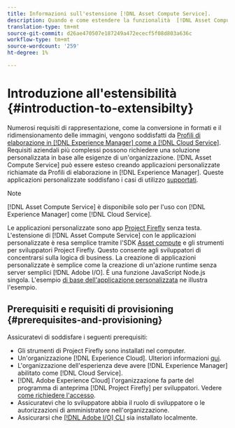 ```yaml
---
title: Informazioni sull'estensione [!DNL Asset Compute Service].
description: Quando e come estendere la funzionalità  [!DNL Asset Compute Service] per eseguire l'elaborazione delle risorse personalizzata.
translation-type: tm+mt
source-git-commit: d26ae470507e187249a472ececf5f08d803a636c
workflow-type: tm+mt
source-wordcount: '259'
ht-degree: 1%

---
```



# Introduzione all&#39;estensibilità {#introduction-to-extensibilty}

Numerosi requisiti di rappresentazione, come la conversione in formati e il ridimensionamento delle immagini, vengono soddisfatti da [Profili di elaborazione in [!DNL Experience Manager] come a [!DNL Cloud Service]](https://experienceleague.adobe.com/docs/experience-manager-cloud-service/assets/asset-microservices-overview.html). Requisiti aziendali più complessi possono richiedere una soluzione personalizzata in base alle esigenze di un&#39;organizzazione. [!DNL Asset Compute Service] può essere esteso creando applicazioni personalizzate richiamate da Profili di elaborazione in  [!DNL Experience Manager]. Queste applicazioni personalizzate soddisfano i casi di utilizzo [supportati](https://experienceleague.adobe.com/docs/experience-manager-cloud-service/assets/manage/asset-microservices-configure-and-use.html).

>[!NOTE]
>
>[!DNL Asset Compute Service] è disponibile solo per l&#39;uso con  [!DNL Experience Manager] come  [!DNL Cloud Service].

Le applicazioni personalizzate sono app [Project Firefly](https://github.com/AdobeDocs/project-firefly) senza testa. L&#39;estensione di [!DNL Asset Compute Service] con le applicazioni personalizzate è resa semplice tramite l&#39;SDK [ Asset compute](https://github.com/adobe/asset-compute-sdk) e gli strumenti per sviluppatori Project Firefly. Questo consente agli sviluppatori di concentrarsi sulla logica di business. La creazione di applicazioni personalizzate è semplice come la creazione di un&#39;azione runtime senza server semplici [!DNL Adobe I/O]. È una funzione JavaScript Node.js singola. L&#39;esempio [di base dell&#39;applicazione personalizzata](https://github.com/adobe/asset-compute-example-workers/blob/master/projects/worker-basic/worker-basic.js) ne illustra l&#39;esempio.

## Prerequisiti e requisiti di provisioning {#prerequisites-and-provisioning}

Assicuratevi di soddisfare i seguenti prerequisiti:

* Gli strumenti di Project Firefly sono installati nel computer.
* Un&#39;organizzazione [!DNL Experience Cloud]. Ulteriori informazioni [qui](https://github.com/AdobeDocs/project-firefly/blob/master/getting_started/setup.md#acquire-access-and-credentials).
* L&#39;organizzazione dell&#39;esperienza deve avere [!DNL Experience Manager] abilitato come [!DNL Cloud Service].
* [!DNL Adobe Experience Cloud] l&#39;organizzazione fa parte del programma di anteprima  [!DNL Project Firefly] per sviluppatori. Vedere [come richiedere l&#39;accesso](https://github.com/AdobeDocs/project-firefly/blob/master/overview/getting_access.md).
* Assicuratevi che lo sviluppatore abbia il ruolo di sviluppatore o le autorizzazioni di amministratore nell&#39;organizzazione.
* Assicurarsi che [[!DNL Adobe I/O] CLI](https://github.com/adobe/aio-cli) sia installato localmente.

<!-- TBD for later:

* What all accesses and licenses are required?
* What all permissions are required to create, debug, and deploy custom applications?
* How do developers get access and provision the required apps?
* What is repository management?
* Anything on security and data transfer?
* What about handling personal or sensitive information?
* Custom application SLA is dependent on SLAs of various services it depends on.
* Document how the devs can get to know the KPIs of their custom applications. The KPIs are dependent on the performance at Adobe's side, amongst other things.
-->
